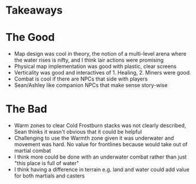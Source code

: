 # Takeaways


# The Good
- Map design was cool in theory, the notion of a multi-level arena where the water rises is nifty, and I think lair actions were promising
- Physical map implementation was good with plastic, clear screens
- Verticality was good and interactives of 1. Healing, 2. Miners were good.
- Combat is cool if there are NPCs that side with players
- Sean/Ashley like companion NPCs that make sense story-wise
# The Bad
- Warm zones to clear Cold Frostburn stacks was not clearly described, Sean thinks it wasn't obvious that it could be helpful
- Challenging to use the Warmth zone given it was underwater and movement was hard. No value for frontlines because would take out of martial combat
- I think more could be done with an underwater combat rather than just "this place is full of water"
- I think having a difference in terrain e.g. land and water could add value for both martials and casters